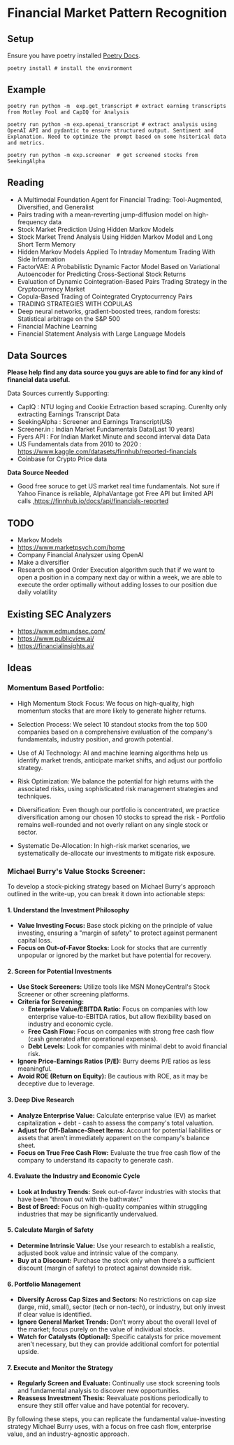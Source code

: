 # Financial Market Pattern Recognition

## Setup
Ensure you have poetry installed [Poetry Docs](https://python-poetry.org/docs/).
```
poetry install # install the environment
```

## Example
```
poetry run python -m  exp.get_transcript # extract earning transcripts from Motley Fool and CapIQ for Analysis

poetry run python -m exp.openai_transcript # extract analysis using OpenAI API and pydantic to ensure structured output. Sentiment and Explanation. Need to optimize the prompt based on some hsitorical data and metrics.

poetry run python -m exp.screener  # get screened stocks from SeekingAlpha
```



## Reading

- A Multimodal Foundation Agent for Financial Trading: Tool-Augmented, Diversified, and Generalist
- Pairs trading with a mean-reverting jump-diffusion model on high-frequency data
- Stock Market Prediction Using Hidden Markov Models
- Stock Market Trend Analysis Using Hidden Markov Model and Long Short Term Memory
- Hidden Markov Models Applied To Intraday Momentum Trading With Side Information
- FactorVAE: A Probabilistic Dynamic Factor Model Based on Variational Autoencoder for Predicting Cross-Sectional Stock Returns
- Evaluation of Dynamic Cointegration-Based Pairs Trading Strategy in the Cryptocurrency Market
- Copula-Based Trading of Cointegrated Cryptocurrency Pairs
- TRADING STRATEGIES WITH COPULAS
- Deep neural networks, gradient-boosted trees, random forests: Statistical arbitrage on the S&P 500
- Financial Machine Learning
- Financial Statement Analysis with Large Language Models

## Data Sources

**Please help find any data source you guys are able to find for any kind of financial data useful.** 

Data Sources currently Supporting:
- CapIQ : NTU loging and Cookie Extraction based scraping. Curenlty only extracting Earnings Transcript Data
- SeekingAlpha : Screener and Earnings Transcript(US)
- Screener.in : Indian Market Fundamentals Data(Last 10 years)
- Fyers API : For Indian Market Minute and second interval data Data
- US Fundamentals data from 2010 to 2020 : https://www.kaggle.com/datasets/finnhub/reported-financials
- Coinbase for Crypto Price data

**Data Source Needed**
- Good free soruce to get US market real time fundamentals. Not sure if Yahoo Finance is reliable, AlphaVantage got Free API but limited API calls
,https://finnhub.io/docs/api/financials-reported

## TODO

- Markov Models
- https://www.marketpsych.com/home
- Company Financial Analyszer using OpenAI
- Make a diversifier
- Research on good Order Execution algorithm such that if we want to open a position in a company next day or within a week, we are able to execute the order optimally without adding losses to our position due daily volatility


## Existing SEC Analyzers

- https://www.edmundsec.com/
- https://www.publicview.ai/
- https://financialinsights.ai/


## Ideas

### Momentum Based Portfolio:

- High Momentum Stock Focus: We focus on high-quality, high momentum stocks that are more likely to generate higher returns.

- Selection Process: We select 10 standout stocks from the top 500 companies based on a comprehensive evaluation of the company's fundamentals, industry position, and growth potential.

- Use of AI Technology: AI and machine learning algorithms help us identify market trends, anticipate market shifts, and adjust our portfolio strategy.

- Risk Optimization: We balance the potential for high returns with the associated risks, using sophisticated risk management strategies and techniques.

- Diversification: Even though our portfolio is concentrated, we practice diversification among our chosen 10 stocks to spread the risk - Portfolio remains well-rounded and not overly reliant on any single stock or sector.

- Systematic De-Allocation: In high-risk market scenarios, we systematically de-allocate our investments to mitigate risk exposure.



### Michael Burry's Value Stocks Screener:

To develop a stock-picking strategy based on Michael Burry's approach outlined in the write-up, you can break it down into actionable steps:

#### 1. **Understand the Investment Philosophy**
   - **Value Investing Focus:** Base stock picking on the principle of value investing, ensuring a "margin of safety" to protect against permanent capital loss.
   - **Focus on Out-of-Favor Stocks:** Look for stocks that are currently unpopular or ignored by the market but have potential for recovery.

#### 2. **Screen for Potential Investments**
   - **Use Stock Screeners:** Utilize tools like MSN MoneyCentral's Stock Screener or other screening platforms.
   - **Criteria for Screening:**
     - **Enterprise Value/EBITDA Ratio:** Focus on companies with low enterprise value-to-EBITDA ratios, but allow flexibility based on industry and economic cycle.
     - **Free Cash Flow:** Focus on companies with strong free cash flow (cash generated after operational expenses).
     - **Debt Levels:** Look for companies with minimal debt to avoid financial risk.
   - **Ignore Price-Earnings Ratios (P/E):** Burry deems P/E ratios as less meaningful.
   - **Avoid ROE (Return on Equity):** Be cautious with ROE, as it may be deceptive due to leverage.

#### 3. **Deep Dive Research**
   - **Analyze Enterprise Value:** Calculate enterprise value (EV) as market capitalization + debt - cash to assess the company's total valuation.
   - **Adjust for Off-Balance-Sheet Items:** Account for potential liabilities or assets that aren't immediately apparent on the company's balance sheet.
   - **Focus on True Free Cash Flow:** Evaluate the true free cash flow of the company to understand its capacity to generate cash.

#### 4. **Evaluate the Industry and Economic Cycle**
   - **Look at Industry Trends:** Seek out-of-favor industries with stocks that have been "thrown out with the bathwater."
   - **Best of Breed:** Focus on high-quality companies within struggling industries that may be significantly undervalued.

#### 5. **Calculate Margin of Safety**
   - **Determine Intrinsic Value:** Use your research to establish a realistic, adjusted book value and intrinsic value of the company.
   - **Buy at a Discount:** Purchase the stock only when there’s a sufficient discount (margin of safety) to protect against downside risk.

#### 6. **Portfolio Management**
   - **Diversify Across Cap Sizes and Sectors:** No restrictions on cap size (large, mid, small), sector (tech or non-tech), or industry, but only invest if clear value is identified.
   - **Ignore General Market Trends:** Don't worry about the overall level of the market; focus purely on the value of individual stocks.
   - **Watch for Catalysts (Optional):** Specific catalysts for price movement aren’t necessary, but they can provide additional comfort for potential upside.

#### 7. **Execute and Monitor the Strategy**
   - **Regularly Screen and Evaluate:** Continually use stock screening tools and fundamental analysis to discover new opportunities.
   - **Reassess Investment Thesis:** Reevaluate positions periodically to ensure they still offer value and have potential for recovery.

By following these steps, you can replicate the fundamental value-investing strategy Michael Burry uses, with a focus on free cash flow, enterprise value, and an industry-agnostic approach.
